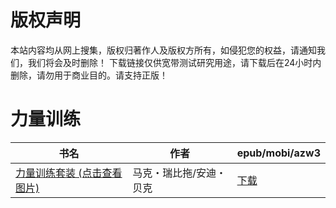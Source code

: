 # 版权声明

本站内容均从网上搜集，版权归著作人及版权方所有，如侵犯您的权益，请通知我们，我们将会及时删除！ 下载链接仅供宽带测试研究用途，请下载后在24小时内删除，请勿用于商业目的。请支持正版！

# 力量训练

| 书名 | 作者 | epub/mobi/azw3 |
| --- | --- | --- |
| [力量训练套装 (点击查看图片)](https://www.dushupai.com/attachment/2024/06/04/f2f428e4da4b75e4.jpg) | 马克・瑞比拖/安迪・贝克 | [下载](https://url89.ctfile.com/f/31084289-1357021768-d392a6?p=8866) |
